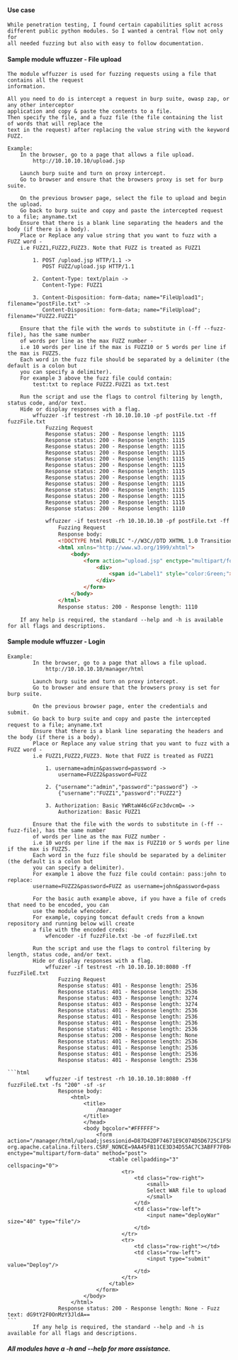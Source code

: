 #### Use case ####
    While penetration testing, I found certain capabilities split across
    different public python modules. So I wanted a central flow not only for
    all needed fuzzing but also with easy to follow documentation.

#### Sample module wffuzzer - File upload ####
    The module wffuzzer is used for fuzzing requests using a file that contains all the request
    information.

    All you need to do is intercept a request in burp suite, owasp zap, or any other interceptor
    application and copy & paste the contents to a file.
    Then specify the file, and a fuzz file (the file containing the list of words that will replace the
    text in the request) after replacing the value string with the keyword FUZZ.

    Example:
        In the browser, go to a page that allows a file upload.
            http://10.10.10.10/upload.jsp

        Launch burp suite and turn on proxy intercept.
        Go to browser and ensure that the browsers proxy is set for burp suite.

        On the previous browser page, select the file to upload and begin the upload.
        Go back to burp suite and copy and paste the intercepted request to a file; anyname.txt
        Ensure that there is a blank line separating the headers and the body (if there is a body).
        Place or Replace any value string that you want to fuzz with a FUZZ word -
        i.e FUZZ1,FUZZ2,FUZZ3. Note that FUZZ is treated as FUZZ1

            1. POST /upload.jsp HTTP/1.1 ->
               POST FUZZ/upload.jsp HTTP/1.1

            2. Content-Type: text/plain ->
               Content-Type: FUZZ1

            3. Content-Disposition: form-data; name="FileUpload1"; filename="postFile.txt" ->
               Content-Disposition: form-data; name="FileUpload"; filename="FUZZ2.FUZZ1"

        Ensure that the file with the words to substitute in (-ff --fuzz-file), has the same number
        of words per line as the max FUZZ number -
        i.e 10 words per line if the max is FUZZ10 or 5 words per line if the max is FUZZ5.
        Each word in the fuzz file should be separated by a delimiter (the default is a colon but
        you can specify a delimiter).
        For example 3 above the fuzz file could contain:
            test:txt to replace FUZZ2.FUZZ1 as txt.test

        Run the script and use the flags to control filtering by length, status code, and/or text.
        Hide or display responses with a flag.
            wffuzzer -if testrest -rh 10.10.10.10 -pf postFile.txt -ff fuzzFile.txt
                Fuzzing Request
                Response status: 200 - Response length: 1115
                Response status: 200 - Response length: 1115
                Response status: 200 - Response length: 1115
                Response status: 200 - Response length: 1115
                Response status: 200 - Response length: 1115
                Response status: 200 - Response length: 1115
                Response status: 200 - Response length: 1115
                Response status: 200 - Response length: 1115
                Response status: 200 - Response length: 1115
                Response status: 200 - Response length: 1115
                Response status: 200 - Response length: 1115
                Response status: 200 - Response length: 1115
                Response status: 200 - Response length: 1110
```html
            wffuzzer -if testrest -rh 10.10.10.10 -pf postFile.txt -ff fuzzFile.txt -fl "1115" -sr
                Fuzzing Request
                Response body:
                <!DOCTYPE html PUBLIC "-//W3C//DTD XHTML 1.0 Transitional//EN" "http://www.w3.org/TR/xhtml1/DTD/xhtml1-transitional.dtd">
                <html xmlns="http://www.w3.org/1999/xhtml">
                    <body>
                        <form action="upload.jsp" enctype="multipart/form-data" id="form1" method="post" name="form1">
                            <div>
                                <span id="Label1" style="color:Green;">File uploaded successfully.</span>
                            </div>
                        </form>
                    </body>
                </html>
                Response status: 200 - Response length: 1110
```
        If any help is required, the standard --help and -h is available for all flags and descriptions.

#### Sample module wffuzzer - Login ####
    Example:
            In the browser, go to a page that allows a file upload.
                http://10.10.10.10/manager/html

            Launch burp suite and turn on proxy intercept.
            Go to browser and ensure that the browsers proxy is set for burp suite.

            On the previous browser page, enter the credentials and submit.
            Go back to burp suite and copy and paste the intercepted request to a file; anyname.txt
            Ensure that there is a blank line separating the headers and the body (if there is a body).
            Place or Replace any value string that you want to fuzz with a FUZZ word -
            i.e FUZZ1,FUZZ2,FUZZ3. Note that FUZZ is treated as FUZZ1

                1. username=admin&password=password ->
                    username=FUZZ2&password=FUZZ

                2. {"username":"admin","password":"password"} ->
                    {"username":"FUZZ1","password":"FUZZ2"}

                3. Authorization: Basic YWRtaW46cGFzc3dvcmQ= ->
                    Authorization: Basic FUZZ1

            Ensure that the file with the words to substitute in (-ff --fuzz-file), has the same number
            of words per line as the max FUZZ number -
            i.e 10 words per line if the max is FUZZ10 or 5 words per line if the max is FUZZ5.
            Each word in the fuzz file should be separated by a delimiter (the default is a colon but
            you can specify a delimiter).
            For example 1 above the fuzz file could contain: pass:john to replace:
            username=FUZZ2&password=FUZZ as username=john&password=pass

            For the basic auth example above, if you have a file of creds that need to be encoded, you can
            use the module wfencoder.
            For example, copying tomcat default creds from a known repository and running below will create
            a file with the encoded creds:
                wfencoder -if fuzzFile.txt -be -of fuzzFileE.txt

            Run the script and use the flags to control filtering by length, status code, and/or text.
            Hide or display responses with a flag.
                wffuzzer -if testrest -rh 10.10.10.10:8080 -ff fuzzFileE.txt
                    Fuzzing Request
                    Response status: 401 - Response length: 2536
                    Response status: 401 - Response length: 2536
                    Response status: 403 - Response length: 3274
                    Response status: 403 - Response length: 3274
                    Response status: 401 - Response length: 2536
                    Response status: 401 - Response length: 2536
                    Response status: 401 - Response length: 2536
                    Response status: 401 - Response length: 2536
                    Response status: 200 - Response length: None
                    Response status: 401 - Response length: 2536
                    Response status: 401 - Response length: 2536
                    Response status: 401 - Response length: 2536
                    Response status: 401 - Response length: 2536

    ```html
                wffuzzer -if testrest -rh 10.10.10.10:8080 -ff fuzzFileE.txt -fs "200" -sf -sr
                    Response body:
                        <html>
                            <title>
                                /manager
                            </title>
                            </head>
                            <body bgcolor="#FFFFFF">
                                <form action="/manager/html/upload;jsessionid=D87D42DF74671E9C074D5D6725C1F58C?org.apache.catalina.filters.CSRF_NONCE=9AA45FB11CE3D34D55AC7C3ABFF7F084" enctype="multipart/form-data" method="post">
                                    <table cellpadding="3" cellspacing="0">
                                        <tr>
                                            <td class="row-right">
                                                <small>
                                                Select WAR file to upload
                                                </small>
                                            </td>
                                            <td class="row-left">
                                                <input name="deployWar" size="40" type="file"/>
                                            </td>
                                        </tr>
                                        <tr>
                                            <td class="row-right"></td>
                                            <td class="row-left">
                                                <input type="submit" value="Deploy"/>
                                            </td>
                                        </tr>
                                    </table>
                                </form>
                            </body>
                        </html>
                    Response status: 200 - Response length: None - Fuzz text: dG9tY2F0OnMzY3JldA==
    ```
            If any help is required, the standard --help and -h is available for all flags and descriptions.

##### _All modules have a -h and --help for more assistance._ #####